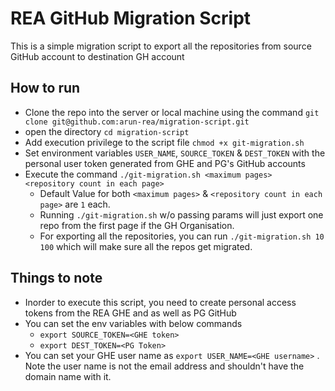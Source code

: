 # REA GitHub Migration Script
This is a simple migration script to export all the repositories from source GitHub account to destination GH account

## How to run
- Clone the repo into the server or local machine using the command `git clone git@github.com:arun-rea/migration-script.git`
- open the directory `cd migration-script`
- Add execution privilege to the script file `chmod +x git-migration.sh`
- Set environment variables `USER_NAME`, `SOURCE_TOKEN` & `DEST_TOKEN` with the personal user token generated from GHE and PG's GitHub accounts
- Execute the command `./git-migration.sh <maximum pages> <repository count in each page>`
    - Default Value for both `<maximum pages>` & `<repository count in each page>` are `1` each. 
    - Running `./git-migration.sh` w/o passing params will just export one repo from the first page if the GH Organisation.
    - For exporting all the repositories, you can run `./git-migration.sh 10 100` which will make sure all the repos get migrated.

## Things to note

- Inorder to execute this script, you need to create personal access tokens from the REA GHE and as well as PG GitHub
- You can set the env variables with below commands
    - `export SOURCE_TOKEN=<GHE token>`
    - `export DEST_TOKEN=<PG Token>`
- You can set your GHE user name as `export USER_NAME=<GHE username>` . Note the user name is not the email address and shouldn't have the domain name with it.
